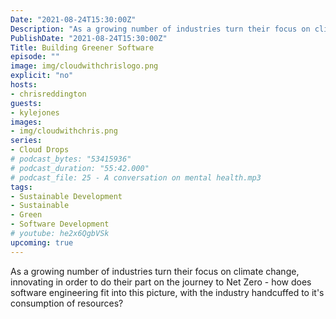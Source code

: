 ```yaml
---
Date: "2021-08-24T15:30:00Z"
Description: "As a growing number of industries turn their focus on climate change, innovating in order to do their part on the journey to Net Zero - how does software engineering fit into this picture, with the industry handcuffed to it's consumption of resources?"
PublishDate: "2021-08-24T15:30:00Z"
Title: Building Greener Software
episode: ""
image: img/cloudwithchrislogo.png
explicit: "no"
hosts:
- chrisreddington
guests:
- kylejones
images:
- img/cloudwithchris.png
series:
- Cloud Drops
# podcast_bytes: "53415936"
# podcast_duration: "55:42.000"
# podcast_file: 25 - A conversation on mental health.mp3
tags:
- Sustainable Development
- Sustainable
- Green
- Software Development
# youtube: he2x6QgbVSk
upcoming: true
---
```

As a growing number of industries turn their focus on climate change, innovating in order to do their part on the journey to Net Zero - how does software engineering fit into this picture, with the industry handcuffed to it's consumption of resources?